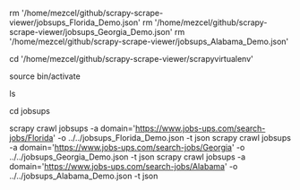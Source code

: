 rm '/home/mezcel/github/scrapy-scrape-viewer/jobsups_Florida_Demo.json'
rm '/home/mezcel/github/scrapy-scrape-viewer/jobsups_Georgia_Demo.json'
rm '/home/mezcel/github/scrapy-scrape-viewer/jobsups_Alabama_Demo.json'

cd '/home/mezcel/github/scrapy-scrape-viewer/scrapyvirtualenv'

source bin/activate

ls

cd jobsups

scrapy crawl jobsups -a domain='https://www.jobs-ups.com/search-jobs/Florida' -o ../../jobsups_Florida_Demo.json -t json
scrapy crawl jobsups -a domain='https://www.jobs-ups.com/search-jobs/Georgia' -o ../../jobsups_Georgia_Demo.json -t json
scrapy crawl jobsups -a domain='https://www.jobs-ups.com/search-jobs/Alabama' -o ../../jobsups_Alabama_Demo.json -t json

